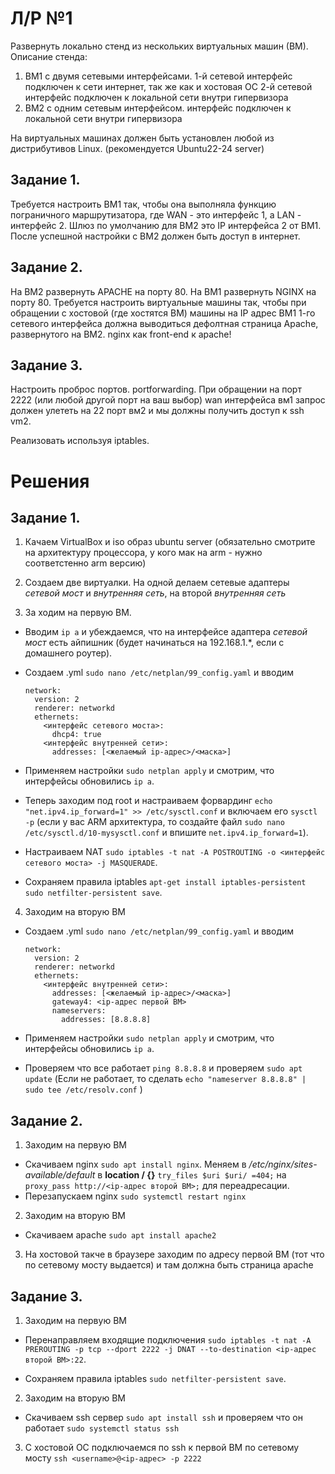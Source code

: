 # Л/Р №1

Развернуть локально стенд из нескольких виртуальных машин (ВМ). Описание стенда:
1.  ВМ1 с двумя сетевыми интерфейсами.
    1-й сетевой интерфейс подключен к сети интернет, так же как и хостовая ОС
    2-й сетевой интерфейс подключен к локальной сети внутри гипервизора
2.  ВМ2 с одним сетевым интерфейсом. 
    интерфейс подключен к локальной сети внутри гипервизора

На виртуальных машинах должен быть установлен любой из дистрибутивов Linux. (рекомендуется Ubuntu22-24 server)


## Задание 1. 

Требуется настроить ВМ1 так, чтобы она выполняла функцию пограничного маршрутизатора,
 где WAN - это интерфейс 1, а LAN - интерфейс 2.
Шлюз по умолчанию для ВМ2 это IP интерфейса 2 от ВМ1.
После успешной настройки с ВМ2 должен быть доступ в интернет.


## Задание 2. 

На ВМ2 развернуть APACHE на порту 80.
На ВМ1 развернуть NGINX на порту 80.
Требуется настроить виртуальные машины так, чтобы при обращении с хостовой (где хостятся ВМ) машины на IP адрес 
ВМ1 1-го сетевого интерфейса должна выводиться дефолтная страница Apache, развернутого на ВМ2. 
nginx как front-end к apache!

## Задание 3.
Настроить проброс портов. portforwarding.
При обращении на порт 2222 (или любой другой порт на ваш выбор)  wan интерфейса вм1 запрос должен  улететь на 22 порт вм2 и мы должны получить доступ к ssh vm2.

Реализовать используя iptables.

# Решения

## Задание 1.

1. Качаем VirtualBox и iso образ ubuntu server (обязательно смотрите на архитектуру процессора, у кого мак на arm - нужно соответстенно arm версию)

2. Создаем две виртуалки. На одной делаем сетевые адаптеры *сетевой мост* и *внутренняя сеть*, на второй *внутренняя сеть*

3. За ходим на первую ВМ. 
- Вводим `ip a` и убеждаемся, что на интерфейсе адаптера *сетевой мост* есть айпишник (будет начинаться на 192.168.1.*, если с домашнего роутер).
- Создаем .yml
`sudo nano /etc/netplan/99_config.yaml`
и вводим 
  ```
  network:
    version: 2
    renderer: networkd
    ethernets:
      <интерфейс сетевого моста>:
        dhcp4: true
      <интерфейс внутренней сети>:
        addresses: [<желаемый ip-адрес>/<маска>]
  ```
- Применяем настройки `sudo netplan apply` и смотрим, что интерфейсы обновились `ip a`.

- Теперь заходим под root и настраиваем форвардинг
`echo "net.ipv4.ip_forward=1" >> /etc/sysctl.conf`
и включаем его 
`sysctl -p`
(eсли у вас ARM архитектура, то создайте файл 
`sudo nano /etc/sysctl.d/10-mysysctl.conf` и впишите 
`net.ipv4.ip_forward=1`).
- Настраиваем NAT
`sudo iptables -t nat -A POSTROUTING -o <интерфейс сетевого моста> -j MASQUERADE`.
- Сохраняем правила iptables
`apt-get install iptables-persistent`
`sudo netfilter-persistent save`.

4. Заходим на вторую ВМ

- Создаем .yml
`sudo nano /etc/netplan/99_config.yaml`
и вводим 
  ```
  network:
    version: 2
    renderer: networkd
    ethernets:
      <интерфейс внутренней сети>:
        addresses: [<желаемый ip-адрес>/<маска>]
        gateway4: <ip-адрес первой ВМ>
        nameservers:
          addresses: [8.8.8.8]

  ```

- Применяем настройки `sudo netplan apply` и смотрим, что интерфейсы обновились `ip a`.
- Проверяем что все работает `ping 8.8.8.8` и проверяем `sudo apt update`
(Если не работает, то сделать `echo "nameserver 8.8.8.8" | sudo tee /etc/resolv.conf`
)


## Задание 2.

1. Заходим на первую ВМ

- Скачиваем nginx `sudo apt install nginx`.
Меняем в */etc/nginx/sites-available/default* в **location / {}** `try_files $uri $uri/ =404;` на `proxy_pass http://<ip-адрес второй ВМ>;` для переадресации.
- Перезапускаем nginx `sudo systemctl restart nginx`

2. Заходим на вторую ВМ

- Скачиваем apache `sudo apt install apache2`

3. На хостовой такче в браузере заходим по адресу первой ВМ (тот что по сетевому мосту выдается) и там должна быть страница apache

## Задание 3.

1. Заходим на первую ВМ

- Перенаправляем входящие подключения
`sudo iptables -t nat -A PREROUTING -p tcp --dport 2222 -j DNAT --to-destination <ip-адрес второй ВМ>:22`.
<!-- Разрешаем форвардинг пакетов
`sudo iptables -A FORWARD -p tcp -d <ip-адрес второй ВМ> --dport 22 -j ACCEPT` -->
- Сохраняем правила iptables
`sudo netfilter-persistent save`.

2. Заходим на вторую ВМ

- Скачиваем ssh сервер
`sudo apt install ssh`
и проверяем что он работает
`sudo systemctl status ssh`

3. С хостовой ОС подключаемся по ssh к первой ВМ по сетевому мосту
`ssh <username>@<ip-адрес> -p 2222`

